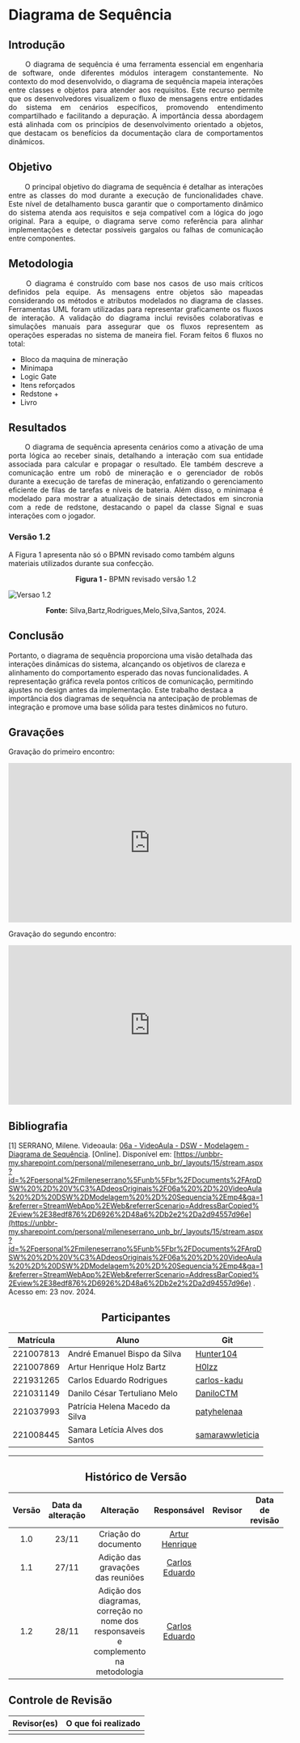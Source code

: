 # Diagrama de Sequência

## Introdução 
<!--  
- **Apresente o tema do projeto ou estudo;**
- **Busque trazer referências no decorrer do texto;**
- Destaque a relevância do diagrama ou abordagem para a área de aplicação.
- Mencione brevemente os principais aspectos que serão abordados no documento.
-->

<div align="justify">

&emsp;&emsp;
O diagrama de sequência é uma ferramenta essencial em engenharia de software, onde diferentes módulos interagem constantemente. No contexto do mod desenvolvido, o diagrama de sequência mapeia interações entre classes e objetos para atender aos requisitos. Este recurso permite que os desenvolvedores visualizem o fluxo de mensagens entre entidades do sistema em cenários específicos, promovendo entendimento compartilhado e facilitando a depuração. A importância dessa abordagem está alinhada com os princípios de desenvolvimento orientado a objetos, que destacam os benefícios da documentação clara de comportamentos dinâmicos.
</div>

## Objetivo
<!--  
- **Declare o que se pretende alcançar com o diagrama em projetos no geral; Busque referenciar!**
- **Declare o que se pretende alcançar com o diagrama para equipe neste contexto;**
- **Destaque os resultados esperados, como soluções para problemas, melhorias no entendimento ou suporte à tomada de decisões.**
-->

<div align="justify">

&emsp;&emsp;
O principal objetivo do diagrama de sequência é detalhar as interações entre as classes do mod durante a execução de funcionalidades chave. Este nível de detalhamento busca garantir que o comportamento dinâmico do sistema atenda aos requisitos e seja compatível com a lógica do jogo original. Para a equipe, o diagrama serve como referência para alinhar implementações e detectar possíveis gargalos ou falhas de comunicação entre componentes.
</div>

## Metodologia
<!--  
- **Explique o processo utilizado para desenvolver o trabalho. COMO foi feito?**
- **Descreva as ferramentas, técnicas ou referências utilizadas na construção do diagrama ou solução. Se houver alguma ferramenta específica determinada pela professora, a sugestão é usá-la sendo em qualquer etapa do processo. Podem começar com uma ferramenta que já são familiarizados e depois explorar outras ferramentas.**
- Se desejarem, podem citar os desafios encontrados seguindo a metodologia, propostas de melhoria, etc.
-->

<div align="justify">

&emsp;&emsp;
O diagrama é construído com base nos casos de uso mais críticos definidos pela equipe. As mensagens entre objetos são mapeadas considerando os métodos e atributos modelados no diagrama de classes. Ferramentas UML foram utilizadas para representar graficamente os fluxos de interação. A validação do diagrama inclui revisões colaborativas e simulações manuais para assegurar que os fluxos representem as operações esperadas no sistema de maneira fiel.
Foram feitos 6 fluxos no total:
- Bloco da maquina de mineração 
- Minimapa
- Logic Gate
- Itens reforçados
- Redstone +
- Livro
</div>

## Resultados
<!--  
- **Apresente o produto final, como o diagrama ou solução desenvolvida.** 
- **Desenvolva ao menos um parágrafo referenciando a figura**
- **Adicione "Figura 1 - Título da Figura/Quadro/Tabela" acima e "Fonte: " abaixo dela**
- Destaque os pontos principais ou insights obtidos durante o processo.
- **APRESENTE AS VERSÕES DO DIAGRAMA!! Podem usar o formato abaixo para poluir menos a página**
-->

<div align="justify">

&emsp;&emsp;
O diagrama de sequência apresenta cenários como a ativação de uma porta lógica ao receber sinais, detalhando a interação com sua entidade associada para calcular e propagar o resultado. Ele também descreve a comunicação entre um robô de mineração e o gerenciador de robôs durante a execução de tarefas de mineração, enfatizando o gerenciamento eficiente de filas de tarefas e níveis de bateria. Além disso, o minimapa é modelado para mostrar a atualização de sinais detectados em sincronia com a rede de redstone, destacando o papel da classe Signal e suas interações com o jogador.
</div>

### Versão 1.2
<!-- Alterar para o Diagrama de Sequência>
<!-- Aqui documente as mudanças de uma versão para a outra -->
A Figura 1 apresenta não só o BPMN revisado como também alguns materiais utilizados durante sua confecção.

<center><b>Figura 1 -</b> BPMN revisado versão 1.2</center>

![Versao 1.2](../assets/BPMN/bpmn2.png)

<center><b>Fonte:</b> Silva,Bartz,Rodrigues,Melo,Silva,Santos, 2024.</center>

</details>

</details>

## Conclusão
<!--  
-   **Resuma os pontos principais do trabalho.**
-   **Avalie se os objetivos foram alcançados e o impacto do trabalho.**
-   **Apresente perspectivas para melhorias ou trabalhos futuros.**
-->

Portanto, o diagrama de sequência proporciona uma visão detalhada das interações dinâmicas do sistema, alcançando os objetivos de clareza e alinhamento do comportamento esperado das novas funcionalidades. A representação gráfica revela pontos críticos de comunicação, permitindo ajustes no design antes da implementação. Este trabalho destaca a importância dos diagramas de sequência na antecipação de problemas de integração e promove uma base sólida para testes dinâmicos no futuro.


## Gravações

Gravação do primeiro encontro:
<iframe width="560" height="315" src="https://www.youtube.com/embed/r-hziwBKaxw?si=1FSFnSDP442_G6yF" title="YouTube video player" frameborder="0" allow="accelerometer; autoplay; clipboard-write; encrypted-media; gyroscope; picture-in-picture; web-share" referrerpolicy="strict-origin-when-cross-origin" allowfullscreen></iframe>

Gravação do segundo encontro:
<iframe width="560" height="315" src="https://www.youtube.com/embed/MgMsD9NzqHs?si=PZpsgVO8eTvjYrGw" title="YouTube video player" frameborder="0" allow="accelerometer; autoplay; clipboard-write; encrypted-media; gyroscope; picture-in-picture; web-share" referrerpolicy="strict-origin-when-cross-origin" allowfullscreen></iframe>

## Bibliografia 

 [1] SERRANO, Milene. Videoaula: [06a - VideoAula - DSW - Modelagem - Diagrama de Sequência](https://unbbr-my.sharepoint.com/personal/mileneserrano_unb_br/_layouts/15/stream.aspx?id=%2Fpersonal%2Fmileneserrano%5Funb%5Fbr%2FDocuments%2FArqDSW%20%2D%20V%C3%ADdeosOriginais%2F06a%20%2D%20VideoAula%20%2D%20DSW%2DModelagem%20%2D%20Sequencia%2Emp4&ga=1&referrer=StreamWebApp%2EWeb&referrerScenario=AddressBarCopied%2Eview%2E38edf876%2D6926%2D48a6%2Db2e2%2Da2d94557d96e). [Online]. Disponível em: [https://unbbr-my.sharepoint.com/personal/mileneserrano_unb_br/_layouts/15/stream.aspx?id=%2Fpersonal%2Fmileneserrano%5Funb%5Fbr%2FDocuments%2FArqDSW%20%2D%20V%C3%ADdeosOriginais%2F06a%20%2D%20VideoAula%20%2D%20DSW%2DModelagem%20%2D%20Sequencia%2Emp4&ga=1&referrer=StreamWebApp%2EWeb&referrerScenario=AddressBarCopied%2Eview%2E38edf876%2D6926%2D48a6%2Db2e2%2Da2d94557d96e](https://unbbr-my.sharepoint.com/personal/mileneserrano_unb_br/_layouts/15/stream.aspx?id=%2Fpersonal%2Fmileneserrano%5Funb%5Fbr%2FDocuments%2FArqDSW%20%2D%20V%C3%ADdeosOriginais%2F06a%20%2D%20VideoAula%20%2D%20DSW%2DModelagem%20%2D%20Sequencia%2Emp4&ga=1&referrer=StreamWebApp%2EWeb&referrerScenario=AddressBarCopied%2Eview%2E38edf876%2D6926%2D48a6%2Db2e2%2Da2d94557d96e) . Acesso em: 23 nov. 2024.

<center>

## Participantes

</center>

<!-- de preferência: em ordem alfabética, seguindo o exemplo: -->

<div style="margin: 0 auto; width: fit-content;">

| Matrícula | Aluno                                 | Git                                                           |
| --------- | ------------------------------------- | ------------------------------------------------------------- |
| 221007813 | André Emanuel Bispo da Silva          | [Hunter104](https://github.com/Hunter104)                     |
| 221007869 | Artur Henrique Holz Bartz             | [H0lzz](https://github.com/H0lzz)                             |
| 221931265 | Carlos Eduardo Rodrigues              | [carlos-kadu](https://github.com/carlos-kadu)                 |
| 221031149 | Danilo César Tertuliano Melo          | [DaniloCTM](https://github.com/DaniloCTM)                     |
| 221037993 | Patrícia Helena Macedo da Silva       | [patyhelenaa](https://github.com/patyhelenaa)                 |
| 221008445 | Samara Letícia Alves dos Santos       | [samarawwleticia](https://github.com/samarawwleticia)         |


</div>

---

<center>

## Histórico de Versão

</center>

<div style="margin: 0 auto; width: fit-content;">

| Versão | Data da alteração |            Alteração            |                  Responsável                  |                      Revisor                       | Data de revisão |
| :----: | :---------------: | :-----------------------------: | :-------------------------------------------: | :------------------------------------------------: | :-------------: |
|  1.0   |       23/11       |      Criação do documento       | [Artur Henrique](https://github.com/H0lzz)             |                                                    |                 |
| 1.1 | 27/11 | Adição das gravações das reuniões | [Carlos Eduardo](https://github.com/carlos-kadu) | |  |
| 1.2 | 28/11 | Adição dos diagramas, correção no nome dos responsaveis e complemento na metodologia | [Carlos Eduardo](https://github.com/carlos-kadu) | |  |


</div>

## Controle de Revisão

|                        Revisor(es)                        |                                             O que foi realizado                                             |
|:---------------------------------------------------------:|:-----------------------------------------------------------------------------------------------------------:|
|                                                           |                                                                                                             |